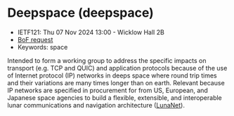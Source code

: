 # Deepspace (deepspace)
* <IETFschedule>IETF121: Thu 07 Nov 2024 13:00 - Wicklow Hall 2B</IETFschedule>
* [BoF request](https://datatracker.ietf.org/doc/bofreq-blanchet-deepspace/)
* Keywords: space

Intended to form a working group to address the specific impacts on transport (e.g. TCP and QUIC) and application protocols because of the use of Internet protocol (IP) networks in deeps space where round trip times and their variations are many times longer than on earth. Relevant because IP networks are specified in procurement for from US, European, and Japanese space agencies to build a flexible, extensible, and interoperable lunar communications and navigation architecture ([LunaNet](https://tempo.gsfc.nasa.gov/projects/TEMPO?tab=lunanet)). 